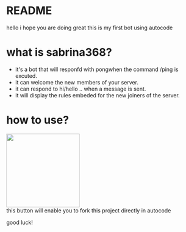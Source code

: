 # README


hello i hope you are doing great 
this is my first bot using autocode 

# what is sabrina368?
- it's a bot that will responfd with pongwhen the command /ping is excuted.
- it can welcome the new members of your server.
- it can respond to hi/hello .. when a message is sent.
- it will display the rules embeded for the new joiners of the server.

# how to use?

[<img src="https://open.autocode.com/static/images/open.svg?" width="192">](https://open.autocode.com/) </br>
this button will enable you to fork this project directly in autocode 

good luck!
